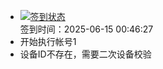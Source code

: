 - [![签到状态](https://github.com/womade/Cloud189-Actions/actions/workflows/main.yml/badge.svg?branch=main)](https://github.com/womade/Cloud189-Actions/actions/workflows/main.yml) <br> 签到时间：2025-06-15 00:46:27
- 开始执行帐号1
- 设备ID不存在，需要二次设备校验
